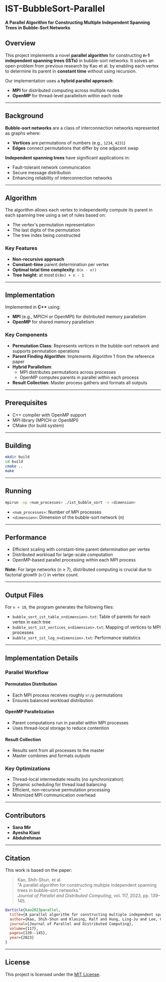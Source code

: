 # IST-BubbleSort-Parallel

**A Parallel Algorithm for Constructing Multiple Independent Spanning Trees in Bubble-Sort Networks**

## Overview

This project implements a novel **parallel algorithm** for constructing **n-1 independent spanning trees (ISTs)** in bubble-sort networks. It solves an open problem from previous research by Kao et al. by enabling each vertex to determine its parent in **constant time** without using recursion.

Our implementation uses a **hybrid parallel approach**:
- **MPI** for distributed computing across multiple nodes
- **OpenMP** for thread-level parallelism within each node

---

## Background

**Bubble-sort networks** are a class of interconnection networks represented as graphs where:
- **Vertices** are permutations of numbers (e.g., `1234`, `4231`)
- **Edges** connect permutations that differ by one adjacent swap

**Independent spanning trees** have significant applications in:
- Fault-tolerant network communication
- Secure message distribution
- Enhancing reliability of interconnection networks

---

## Algorithm

The algorithm allows each vertex to independently compute its parent in each spanning tree using a set of rules based on:
- The vertex's permutation representation
- The last digits of the permutation
- The tree index being constructed

### Key Features
- **Non-recursive approach**
- **Constant-time** parent determination per vertex
- **Optimal total time complexity**: `O(n · n!)`
- **Tree height**: at most `D(Bn) + n - 1`

---

## Implementation

Implemented in **C++** using:
- **MPI** (e.g., MPICH or OpenMPI) for distributed memory parallelism
- **OpenMP** for shared memory parallelism

### Key Components
- **Permutation Class**: Represents vertices in the bubble-sort network and supports permutation operations
- **Parent Finding Algorithm**: Implements Algorithm 1 from the reference paper
- **Hybrid Parallelism**:
  - MPI distributes permutations across processes
  - OpenMP computes parents in parallel within each process
- **Result Collection**: Master process gathers and formats all outputs

---

## Prerequisites

- C++ compiler with OpenMP support
- MPI library (MPICH or OpenMPI)
- CMake (for build system)

---

## Building

```bash
mkdir build
cd build
cmake ..
make
```

---

## Running

```bash
mpirun -np <num_processes> ./ist_bubble_sort -n <dimension>
```

- `<num_processes>`: Number of MPI processes
- `<dimension>`: Dimension of the bubble-sort network (n)

---

## Performance

- Efficient scaling with constant-time parent determination per vertex
- Distributed workload for large-scale computation
- OpenMP-based parallel processing within each MPI process

**Note:** For large networks (n ≥ 7), distributed computing is crucial due to factorial growth (`n!`) in vertex count.

---

## Output Files

For `n < 10`, the program generates the following files:
- `bubble_sort_ist_table_n<dimension>.txt`: Table of parents for each vertex in each tree
- `bubble_sort_ist_vertices_n<dimension>.txt`: Mapping of vertices to MPI processes
- `bubble_sort_ist_log_n<dimension>.txt`: Performance statistics

---

## Implementation Details

### Parallel Workflow

#### Permutation Distribution
- Each MPI process receives roughly `n!/p` permutations
- Ensures balanced workload distribution

#### OpenMP Parallelization
- Parent computations run in parallel within MPI processes
- Uses thread-local storage to reduce contention

#### Result Collection
- Results sent from all processes to the master
- Master combines and formats outputs

### Key Optimizations
- Thread-local intermediate results (no synchronization)
- Dynamic scheduling for thread load balancing
- Efficient, non-recursive permutation processing
- Minimized MPI communication overhead

---

## Contributors

- **Sana Mir**
- **Ayesha Kiani**
- **Abdulrehman**

---

## Citation

This work is based on the paper:

> Kao, Shih-Shun, et al.  
> "A parallel algorithm for constructing multiple independent spanning trees in bubble-sort networks."  
> *Journal of Parallel and Distributed Computing*, vol. 117, 2023, pp. 139–145.

```bibtex
@article{kao2023parallel,
  title={A parallel algorithm for constructing multiple independent spanning trees in bubble-sort networks},
  author={Kao, Shih-Shun and Klasing, Ralf and Hung, Ling-Ju and Lee, Chia-Wei and Hsieh, Sun-Yuan},
  journal={Journal of Parallel and Distributed Computing},
  volume={117},
  pages={139--145},
  year={2023}
}
```

---

## License

This project is licensed under the [MIT License](./LICENSE).
